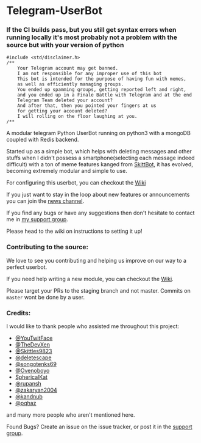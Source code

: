 # Telegram-UserBot

### If the CI builds pass, but you still get syntax errors when running locally it's most probably not a problem with the source but with your version of python


```
#include <std/disclaimer.h>
/**
    Your Telegram account may get banned.
    I am not responsible for any improper use of this bot
    This bot is intended for the purpose of having fun with memes,
    as well as efficiently managing groups.
    You ended up spamming groups, getting reported left and right,
    and you ended up in a Finale Battle with Telegram and at the end
    Telegram Team deleted your account?
    And after that, then you pointed your fingers at us
    for getting your acoount deleted?
    I will rolling on the floor laughing at you.
/**
```

A modular telegram Python UserBot running on python3 with a mongoDB coupled with Redis backend.

Started up as a simple bot, which helps with deleting messages and other stuffs when I didn't possess a smartphone(selecting each message indeed difficult) with a ton of meme features kanged from [SkittBot](https://github.com/skittles9823/SkittBot), it has evolved, becoming extremely modular and simple to use.

For configuring this userbot, you can checkout the [Wiki](https://wiki.raphielgang.org)

If you just want to stay in the loop about new features or
announcements you can join the [news channel](https://t.me/maestro_userbot_channel).

If you find any bugs or have any suggestions then don't hesitate to contact me in [my support group](https://t.me/userbot_support).

Please head to the wiki on instructions to setting it up!


### Contributing to the source:

We love to see you contributing and helping us improve on our way to a perfect userbot.

If you need help writing a new module, you can checkout the [Wiki](https://wiki.raphielgang.org).

Please target your PRs to the staging branch and not master. Commits on `master` wont be done by a user.


### Credits:

I would like to thank people who assisted me throughout this project:

* [@YouTwitFace](https://github.com/YouTwitFace)
* [@TheDevXen](https://github.com/TheDevXen)
* [@Skittles9823](https://github.com/Skittles9823)
* [@deletescape](https://github.com/deletescape)
* [@songotenks69](https://github.com/songotenks69)
* [@Ovenoboyo](https://github.com/Ovenoboyo)
* [SphericalKat](https://github.com/ATechnoHazard)
* [@rupansh](https://github.com/rupansh)
* [@zakaryan2004](https://github.com/zakaryan2004)
* [@kandnub](https://github.com/kandnub)
* [@pqhaz](https://github.com/pqhaz)

and many more people who aren't mentioned here.

Found Bugs? Create an issue on the issue tracker, or post it in the [support group](https://t.me/userbot_support).
